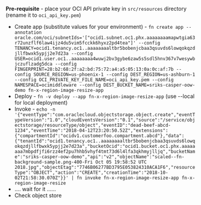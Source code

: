 **Pre-requisite** - place your OCI API private key in `src/resources` directory (rename it to `oci_api_key.pem`)

- Create app (substitute values for your environment) - `fn create app --annotation oracle.com/oci/subnetIds='["ocid1.subnet.oc1.phx.aaaaaaaamapwtgia63r72unzflf6law4ijz4du5vim5fcckk6hyxz2pd4tea"]' --config TENANCY=ocid1.tenancy.oc1..aaaaaaaaltbr5bobenjcbaa3qsuvds6lowqokqzdjllfbwxk5ypjj2e7d23a --config USER=ocid1.user.oc1..aaaaaaaa4wuwj2bv3gybe6zaw5s5sdl5hnv367v7wesywbjczuflzadg5dca --config FINGERPRINT=28:b2:68:2f:a2:bd:75:72:a4:a5:05:13:0a:0c:af:7b --config SOURCE_REGION=us-phoenix-1 --config DEST_REGION=us-ashburn-1 --config OCI_PRIVATE_KEY_FILE_NAME=oci_api_key.pem --config NAMESPACE=ocimiddleware --config DEST_BUCKET_NAME=sriks-casper-oow-demo fn-x-region-image-resize-app`
- Deploy - `fn -v deploy --app fn-x-region-image-resize-app` (use --local for local deployment)
- Invoke - `echo -n '{"eventType":"com.oraclecloud.objectstorage.object.create","eventTypeVersion":"1.0","cloudEventsVersion":"0.1","source":"/service/objectstorage/resourceType/object","eventID":"dead-beef-abcd-1234","eventTime":"2018-04-12T23:20:50.52Z","extensions":{"compartmentId":"ocidv1.customerfoo.compartment.abcd"},"data":{"tenantId":"ocid1.tenancy.oc1..aaaaaaaaltbr5bobenjcbaa3qsuvds6lowqokqzdjllfbwxk5ypjj2e7d23a","bucketOcid":"ocid1.bucket.oc1.phx.aaaaaaaa7mbpdfjfi6rzz4ef2pu7hhb5vhyf4tmt73d6l4lfa3qkhmyjlljq","bucketName":"sriks-casper-oow-demo","api":"v2","objectName":"scaled--fn-background-sample.png-400-Fri Oct 05 19:58:52 UTC 2018.jpg","objectEtag":"7746B06277BD3795E053824310ACA1F6","resourceType":"OBJECT","action":"CREATE","creationTime":"2018-10-02T21:58:30.070Z"}}' | fn invoke fn-x-region-image-resize-app fn-x-region-image-resize`
- .... wait for it ......
- Check object store
